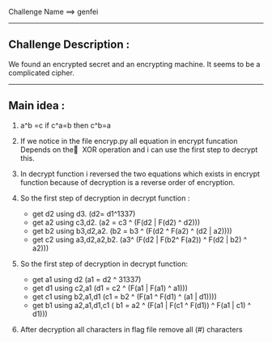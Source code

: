 Challenge Name ==> genfei
________________________________________

Challenge Description :
-----------------------

We found an encrypted secret and an encrypting machine. It seems to be a complicated cipher.

________________________________________

Main idea :
---------------
1) a^b =c if c^a=b then c^b=a

2) If we notice in the file encryp.py all equation in encrypt funcation Depends on the ْ XOR operation and i can use the first step to decrypt this. 

3) In decrypt function i reversed the two equations which exists in encrypt function because of decryption is a reverse order of encryption.

4) So the first step of decryption in decrypt function :
    -  get d2 using d3.          (d2= d1^1337)
    -  get a2 using c3,d2.       (a2 = c3 ^ (F(d2 | F(d2) ^ d2)))
    -  get b2 using b3,d2,a2.    (b2 = b3 ^ (F(d2 ^ F(a2) ^ (d2 | a2))))
    -  get c2 using a3,d2,a2,b2. (a3^ (F(d2 | F(b2^ F(a2)) ^ F(d2 | b2) ^ a2)))

5) So the first step of decryption in decrypt function:
    -  get a1 using d2             (a1 = d2 ^ 31337)
    -  get d1 using c2,a1          (d1 = c2 ^ (F(a1 | F(a1) ^ a1)))
    -  get c1 using b2,a1,d1       (c1 = b2 ^ (F(a1 ^ F(d1) ^ (a1 | d1))))
    -  get b1 using a2,a1,d1,c1    ( b1 =  a2 ^ (F(a1 | F(c1 ^ F(d1)) ^ F(a1 | c1) ^ d1)))
 
6) After decryption all characters in flag file remove all (#) characters
  
